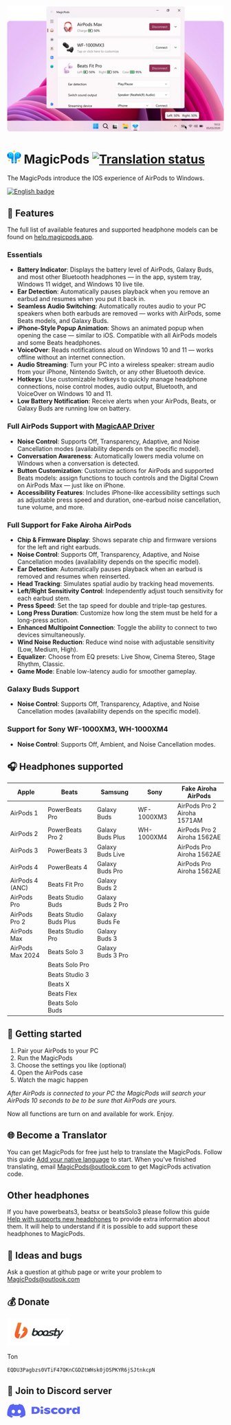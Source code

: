 ![](./Media/banner.webp)


# <a href="https://apps.microsoft.com/store/detail/9P6SKKFKSHKM" target="_blank"><img src="https://github.com/steam3d/MagicPods-Windows/blob/master/Media/logo.png" width="32"></a> MagicPods [![Translation status](https://weblate.magicpods.app/widgets/magicpods-windows/-/svg-badge.svg)](https://weblate.magicpods.app/engage/magicpods-windows/)
The MagicPods introduce the IOS experience of AirPods to Windows.

<a href='https://apps.microsoft.com/store/detail/9P6SKKFKSHKM'><img src='https://developer.microsoft.com/store/badges/images/English_get-it-from-MS.png' alt='English badge'  height="48"/></a>

## 🎨 Features

The full list of available features and supported headphone models can be found on [help.magicpods.app](https://help.magicpods.app/).



### Essentials

* **Battery Indicator**: Displays the battery level of AirPods, Galaxy Buds, and most other Bluetooth headphones — in the app, system tray, Windows 11 widget, and Windows 10 live tile.
* **Ear Detection**: Automatically pauses playback when you remove an earbud and resumes when you put it back in.
* **Seamless Audio Switching**: Automatically routes audio to your PC speakers when both earbuds are removed — works with AirPods, some Beats models, and Galaxy Buds.
* **iPhone-Style Popup Animation**: Shows an animated popup when opening the case — similar to iOS. Compatible with all AirPods models and some Beats headphones.
* **VoiceOver**: Reads notifications aloud on Windows 10 and 11 — works offline without an internet connection.
* **Audio Streaming**: Turn your PC into a wireless speaker: stream audio from your iPhone, Nintendo Switch, or any other Bluetooth device.
* **Hotkeys**: Use customizable hotkeys to quickly manage headphone connections, noise control modes, audio output, Bluetooth, and VoiceOver on Windows 10 and 11.
* **Low Battery Notification**: Receive alerts when your AirPods, Beats, or Galaxy Buds are running low on battery.



### Full AirPods Support with [MagicAAP Driver](https://magicpods.app/magicaap/)

* **Noise Control**: Supports Off, Transparency, Adaptive, and Noise Cancellation modes (availability depends on the specific model).
* **Conversation Awareness**: Automatically lowers media volume on Windows when a conversation is detected.
* **Button Customization**: Customize actions for AirPods and supported Beats models: assign functions to touch controls and the Digital Crown on AirPods Max — just like on iPhone.
* **Accessibility Features**: Includes iPhone-like accessibility settings such as adjustable press speed and duration, one-earbud noise cancellation, tune volume, and more.

### Full Support for Fake Airoha AirPods

* **Chip & Firmware Display**: Shows separate chip and firmware versions for the left and right earbuds.
* **Noise Control**: Supports Off, Transparency, Adaptive, and Noise Cancellation modes (availability depends on the specific model).
* **Ear Detection**: Automatically pauses playback when an earbud is removed and resumes when reinserted.
* **Head Tracking**: Simulates spatial audio by tracking head movements.
* **Left/Right Sensitivity Control**: Independently adjust touch sensitivity for each earbud stem.
* **Press Speed**: Set the tap speed for double and triple-tap gestures.
* **Long Press Duration**: Customize how long the stem must be held for a long-press action.
* **Enhanced Multipoint Connection**: Toggle the ability to connect to two devices simultaneously.
* **Wind Noise Reduction**: Reduce wind noise with adjustable sensitivity (Low, Medium, High).
* **Equalizer**: Choose from EQ presets: Live Show, Cinema Stereo, Stage Rhythm, Classic.
* **Game Mode**: Enable low-latency audio for smoother gameplay.

### Galaxy Buds Support

* **Noise Control**: Supports Off, Transparency, Adaptive, and Noise Cancellation modes (availability depends on the specific model).

### Support for Sony WF-1000XM3, WH-1000XM4

* **Noise Control**: Supports Off, Ambient, and Noise Cancellation modes.


## 🎧 Headphones supported
| Apple            | Beats                  | Samsung           | Sony       | Fake Airoha AirPods         |
| ---------------- | ---------------------- | ----------------- | ---------- | --------------------------- |
| AirPods 1        | PowerBeats Pro         | Galaxy Buds       | WF-1000XM3 | AirPods Pro 2 Airoha 1571AM |
| AirPods 2        | PowerBeats Pro 2       | Galaxy Buds Plus  | WH-1000XM4 | AirPods Pro 2 Airoha 1562AE |
| AirPods 3        | PowerBeats 3           | Galaxy Buds Live  |            | AirPods Pro Airoha 1562AE   |
| AirPods 4        | PowerBeats 4           | Galaxy Buds Pro   |            | AirPods Pro Airoha 1562AE   |
| AirPods 4 (ANC)  | Beats Fit Pro          | Galaxy Buds 2     |            |                             |
| AirPods Pro      | Beats Studio Buds      | Galaxy Buds 2 Pro |            |                             |
| AirPods Pro 2    | Beats Studio Buds Plus | Galaxy Buds Fe    |            |                             |
| AirPods Max      | Beats Studio Pro       | Galaxy Buds 3     |            |                             |
| AirPods Max 2024 | Beats Solo 3           | Galaxy Buds 3 Pro |            |                             |
|                  | Beats Solo Pro         |                   |            |                             |
|                  | Beats Studio 3         |                   |            |                             |
|                  | Beats X                |                   |            |                             |
|                  | Beats Flex             |                   |            |                             |
|                  | Beats Solo Buds        |                   |            |                             |

## 🚀 Getting started
1. Pair your AirPods to your PC
2. Run the MagicPods
3. Choose the settings you like (optional)
4. Open the AirPods case
5. Watch the magic happen

*After AirPods is connected to your PC the MagicPods will search your AirPods 10 seconds to be to be sure that AirPods are yours.*

Now all functions are turn on and available for work. Enjoy.

## 🌐 Become a Translator
You can get MagicPods for free just help to translate the MagicPods. Follow this guide [Add your native language](https://github.com/steam3d/MagicPods-Windows/issues/23) to start. When you've finished translating, email MagicPods@outlook.com to get MagicPods activation code.

## Other headphones
If you have powerbeats3, beatsx or beatsSolo3 please follow this guide [Help with supports new headphones](https://github.com/steam3d/MagicPods-Windows/issues/21) to provide extra information about them. It will help to understand if it is possible to add support these headphones to MagicPods.

## 🧪 Ideas and bugs
Ask a question at github page or write your problem to MagicPods@outlook.com

## 💰 Donate
<a href='https://boosty.to/steam3d'><img src='https://raw.githubusercontent.com/steam3d/MagicPods-Windows/master/Media/boosty.svg' alt='English badge'  height="64"/></a>

Ton
```
EQDU3Pagbzs0VTiF47QKnCGDZtWHsk0jOSPKYR6jSJtnkcpN
```


## 💖 Join to Discord server

<a href='https://discord.com/invite/UyY4PY768V'><img src='https://raw.githubusercontent.com/steam3d/MagicPods-Windows/master/Media/discord-logo-blue.svg' alt='English badge'  height="32"/></a>
